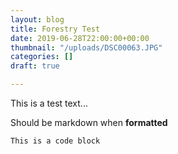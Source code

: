 ```yaml
---
layout: blog
title: Forestry Test
date: 2019-06-28T22:00:00+00:00
thumbnail: "/uploads/DSC00063.JPG"
categories: []
draft: true

---
```

This is a test text...

Should be markdown when **formatted**

    This is a code block